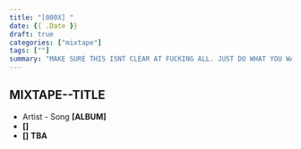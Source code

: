 ```yaml
---
title: "[000X] "
date: {{ .Date }}
draft: true
categories: ["mixtape"]
tags: [""]
summary: "MAKE SURE THIS ISNT CLEAR AT FUCKING ALL. JUST DO WHAT YOU WANT BUT MAKE IT FIT THE FUCKING THEME!!"
---
```


## __MIXTAPE--TITLE__

* Artist - Song __[ALBUM]__
*  __[]__
*  __[]__
**TBA**
